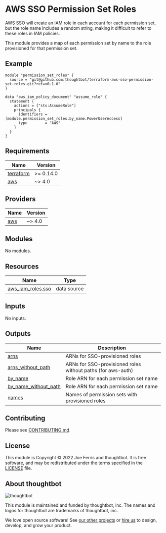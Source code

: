 # AWS SSO Permission Set Roles

AWS SSO will create an IAM role in each account for each permission set, but the
role name includes a random string, making it difficult to refer to these roles
in IAM policies.

This module provides a map of each permission set by name to the role
provisioned for that permission set.

## Example

```
module "permission_set_roles" {
  source = "git@github.com:thoughtbot/terraform-aws-sso-permission-set-roles.git?ref=v0.1.0"
}

data "aws_iam_policy_document" "assume_role" {
  statement {
    actions = ["sts:AssumeRole"]
    principals {
      identifiers = [module.permission_set_roles.by_name.PowerUserAccess]
      type        = "AWS"
    }
  }
}
```

<!-- BEGIN_TF_DOCS -->
## Requirements

| Name | Version |
|------|---------|
| <a name="requirement_terraform"></a> [terraform](#requirement\_terraform) | >= 0.14.0 |
| <a name="requirement_aws"></a> [aws](#requirement\_aws) | ~> 4.0 |

## Providers

| Name | Version |
|------|---------|
| <a name="provider_aws"></a> [aws](#provider\_aws) | ~> 4.0 |

## Modules

No modules.

## Resources

| Name | Type |
|------|------|
| [aws_iam_roles.sso](https://registry.terraform.io/providers/hashicorp/aws/latest/docs/data-sources/iam_roles) | data source |

## Inputs

No inputs.

## Outputs

| Name | Description |
|------|-------------|
| <a name="output_arns"></a> [arns](#output\_arns) | ARNs for SSO-provisioned roles |
| <a name="output_arns_without_path"></a> [arns\_without\_path](#output\_arns\_without\_path) | ARNs for SSO-provisioned roles without paths (for aws-auth) |
| <a name="output_by_name"></a> [by\_name](#output\_by\_name) | Role ARN for each permission set name |
| <a name="output_by_name_without_path"></a> [by\_name\_without\_path](#output\_by\_name\_without\_path) | Role ARN for each permission set name |
| <a name="output_names"></a> [names](#output\_names) | Names of permission sets with provisioned roles |
<!-- END_TF_DOCS -->

## Contributing

Please see [CONTRIBUTING.md](./CONTRIBUTING.md).

## License

This module is Copyright © 2022 Joe Ferris and thoughtbot. It is free
software, and may be redistributed under the terms specified in the [LICENSE]
file.

[LICENSE]: ./LICENSE

About thoughtbot
----------------

![thoughtbot](https://thoughtbot.com/brand_assets/93:44.svg)

This module is maintained and funded by thoughtbot, inc. The names and logos
for thoughtbot are trademarks of thoughtbot, inc.

We love open source software! See [our other projects][community] or [hire
us][hire] to design, develop, and grow your product.

[community]: https://thoughtbot.com/community?utm_source=github
[hire]: https://thoughtbot.com/hire-us?utm_source=github

